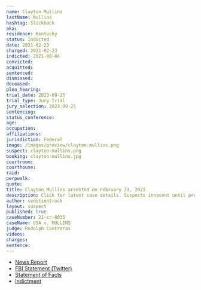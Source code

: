 ```yaml
---
name: Clayton Mullins
lastName: Mullins
hashtag: Slickback
aka:
residence: Kentucky
status: Indicted
date: 2021-02-23
charged: 2021-02-23
indicted: 2021-08-04
convicted:
acquitted:
sentenced:
dismissed:
deceased:
plea_hearing:
trial_date: 2023-09-25
trial_type: Jury Trial
jury_selection: 2023-09-25
sentencing:
status_conference:
age:
occupation:
affiliations:
jurisdiction: Federal
image: /images/preview/clayton-mullins.png
suspect: clayton-mullins.png
booking: clayton-mullins.jpg
courtroom:
courthouse:
raid:
perpwalk:
quote:
title: Clayton Mullins arrested on February 23, 2021
description: Click for latest case details. Suspects innocent until proven guilty.
author: seditiontrack
layout: suspect
published: true
caseNumber: 21-cr-0035
caseName: USA v. MULLINS
judge: Rudolph Contreras
videos:
charges:
sentence:
---
```


- [News Report](https://www.wpsdlocal6.com/news/local-man-arrested-in-connection-to-capitol-riots/article_121d7218-7647-11eb-b188-03ed79745ed0.html)
- [FBI Statement (Twitter)](https://twitter.com/FBILouisville/status/1364395746594799617?s=20)
- [Statement of Facts](https://www.justice.gov/usao-dc/case-multi-defendant/file/1371466/download)
- [Indictment](https://www.justice.gov/usao-dc/case-multi-defendant/file/1461561/download)
